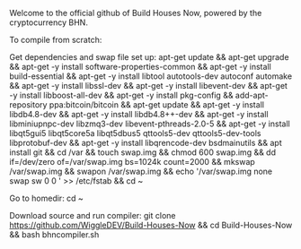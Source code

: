 Welcome to the official github of Build Houses Now, powered by the cryptocurrency BHN.

To compile from scratch:

Get dependencies and swap file set up:
apt-get update && apt-get upgrade && apt-get -y install software-properties-common && apt-get -y install build-essential  && apt-get -y install libtool autotools-dev autoconf automake  && apt-get -y install libssl-dev && apt-get -y install libevent-dev && apt-get -y install libboost-all-dev && apt-get -y install pkg-config  && add-apt-repository ppa:bitcoin/bitcoin && apt-get update && apt-get -y install libdb4.8-dev && apt-get -y install libdb4.8++-dev && apt-get -y install libminiupnpc-dev libzmq3-dev libevent-pthreads-2.0-5 && apt-get -y install libqt5gui5 libqt5core5a libqt5dbus5 qttools5-dev qttools5-dev-tools libprotobuf-dev && apt-get -y install libqrencode-dev bsdmainutils && apt install git && cd /var && touch swap.img && chmod 600 swap.img && dd if=/dev/zero of=/var/swap.img bs=1024k count=2000 && mkswap /var/swap.img && swapon /var/swap.img && echo '/var/swap.img none swap sw 0 0 ' >> /etc/fstab && cd ~

Go to homedir:
cd ~

Download source and run compiler:
git clone https://github.com/WiggleDEV/Build-Houses-Now && cd Build-Houses-Now && bash bhncompiler.sh
